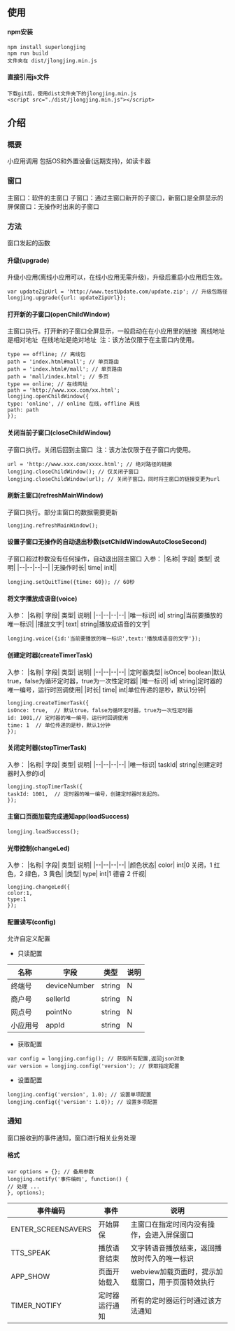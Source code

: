 ## 使用
#### npm安装
```
npm install superlongjing
npm run build
文件夹在 dist/jlongjing.min.js
```
#### 直接引用js文件
```
下载git后，使用dist文件夹下的jlongjing.min.js
<script src="./dist/jlongjing.min.js"></script>
```
## 介绍
### 概要
小应用调用
包括OS和外置设备(远期支持)，如读卡器
### 窗口
主窗口：软件的主窗口
子窗口：通过主窗口新开的子窗口，新窗口是全屏显示的
屏保窗口：无操作时出来的子窗口
### 方法
窗口发起的函数
#### 升级(upgrade)
升级小应用(离线小应用可以，在线小应用无需升级)，升级后重启小应用后生效。

```
var updateZipUrl = 'http://www.testUpdate.com/update.zip'; // 升级包路径
longjing.upgrade({url: updateZipUrl});
```

#### 打开新的子窗口(openChildWindow)
主窗口执行。打开新的子窗口全屏显示，一般启动在在小应用里的链接 
离线地址是相对地址 
在线地址是绝对地址 
注：该方法仅限于在主窗口内使用。
```
type == offline; // 离线包
path = 'index.html#mall'; // 单页路由
path = 'index.html#/mall'; // 单页路由
path = 'mall/index.html'; // 多页
type == online; // 在线网址
path = 'http://www.xxx.com/xx.html';
longjing.openChildWindow({
type: 'online', // online 在线，offline 离线
path: path
});
```

#### 关闭当前子窗口(closeChildWindow)
子窗口执行。关闭后回到主窗口 
注：该方法仅限于在子窗口内使用。
```
url = 'http://www.xxx.com/xxxx.html'; // 绝对路径的链接
longjing.closeChildWindow(); // 仅关闭子窗口
longjing.closeChildWindow(url); // 关闭子窗口，同时将主窗口的链接变更为url
```
#### 刷新主窗口(refreshMainWindow)
子窗口执行。部分主窗口的数据需要更新
```
longjing.refreshMainWindow();
```
#### 设置子窗口无操作的自动退出秒数(setChildWindowAutoCloseSecond)
子窗口超过秒数没有任何操作，自动退出回主窗口
入参：
|名称|	字段|	类型|	说明|
|--|--|--|--|
|无操作时长|	time|	init||

```
longjing.setQuitTime({time: 60}); // 60秒
```
#### 将文字播放成语音(voice)
入参：
|名称|	字段|	类型|	说明|
|--|--|--|--|
|唯一标识|	id|	string|当前要播放的唯一标识|
|播放文字|	text|	string|播放成语音的文字|
```
longjing.voice({id:'当前要播放的唯一标识',text:'播放成语音的文字'});
```
#### 创建定时器(createTimerTask)

入参：
|名称|	字段|	类型|	说明|
|--|--|--|--|
|定时器类型|	isOnce|	boolean|默认true，false为循环定时器，true为一次性定时器|
|唯一标识|	id|	string|定时器的唯一编号，运行时回调使用|
|时长|	time|	int|单位传递的是秒，默认1分钟|

```
longjing.createTimerTask({
isOnce: true,  // 默认true，false为循环定时器，true为一次性定时器
id: 1001,// 定时器的唯一编号，运行时回调使用
time: 1  // 单位传递的是秒，默认1分钟
});
```
#### 关闭定时器(stopTimerTask)

入参：
|名称|	字段|	类型|	说明|
|--|--|--|--|
|唯一标识|	taskId|	string|创建定时器时入参的id|


```
longjing.stopTimerTask({
taskId: 1001,  // 定时器的唯一编号，创建定时器时发起的。
});
```
#### 主窗口页面加载完成通知app(loadSuccess)
```
longjing.loadSuccess();
```
#### 光带控制(changeLed)
入参：
|名称|	字段|	类型|	说明|
|--|--|--|--|
|颜色状态|	color|	int|0 关闭，1 红色，2 绿色，3 黄色|
|类型|	type|	int|1 德睿 2 仟视|
```
longjing.changeLed({
color:1,
type:1
});
```
#### 配置读写(config)
允许自定义配置

* 只读配置

|名称|	字段|	类型|	说明|
|--|--|--|--|
|终端号|	deviceNumber|	string|	N|
|商户号|	sellerId|	string|	N|
|网点号|	pointNo|	string|	N|
|小应用号|	appId	|string|	N|

* 获取配置

```
var config = longjing.config(); // 获取所有配置,返回json对象
var version = longjing.config('version'); // 获取指定配置
```

* 设置配置

```
longjing.config('version', 1.0); // 设置单项配置
longjing.config({'version': 1.0}); // 设置多项配置
```
### 通知
窗口接收到的事件通知，窗口进行相关业务处理
#### 格式

```
var options = {}; // 备用参数
longjing.notify('事件编码', function() {
// 处理 ...
}, options);
```

|事件编码|	事件|	说明|
|--|--|--|
|ENTER_SCREENSAVERS|	开始屏保|	主窗口在指定时间内没有操作，会进入屏保窗口|
|TTS_SPEAK|	播放语音结束|	文字转语音播放结束，返回播放时传入的唯一标识|
|APP_SHOW|	页面开始载入|	webview加载页面时，提示加载窗口，用于页面特效执行|
|TIMER_NOTIFY|	定时器运行通知|	所有的定时器运行时通过该方法通知|
